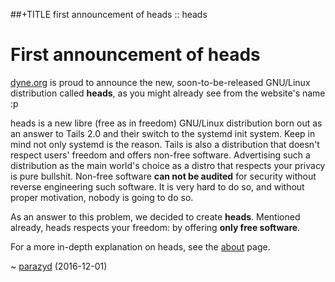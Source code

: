 ##+TITLE first announcement of heads :: heads

First announcement of heads
===========================

[dyne.org](https://www.dyne.org) is proud to announce the new,
soon-to-be-released GNU/Linux distribution called **heads**, as you
might already see from the website's name :p

heads is a new libre (free as in freedom) GNU/Linux distribution born
out as an answer to Tails 2.0 and their switch to the systemd init
system. Keep in mind not only systemd is the reason. Tails is also a
distribution that doesn't respect users' freedom and offers non-free
software. Advertising such a distribution as the main world's choice
as a distro that respects your privacy is pure bullshit. Non-free
software **can not be audited** for security without reverse engineering
such software. It is very hard to do so, and without proper motivation,
nobody is going to do so.

As an answer to this problem, we decided to create **heads**. Mentioned
already, heads respects your freedom: by offering **only free software**.

For a more in-depth explanation on heads, see the [about](/about.html)
page.

~ [parazyd](mailto:parazyd@dyne.org) (2016-12-01)
